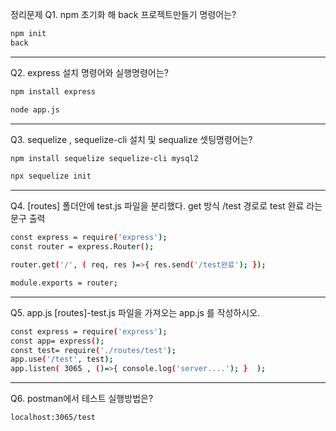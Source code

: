 정리문제
Q1.  npm 초기화 해 back 프로젝트만들기 명령어는?
```bash
npm init
back
```

---

Q2.  express 설치 명령어와  실행명령어는?
```bash
npm install express
``` 
```bash
node app.js
``` 

---

Q3. sequelize , sequelize-cli 설치  및  sequalize 셋팅명령어는?
```bash
npm install sequelize sequelize-cli mysql2
```
```bash
npx sequelize init
``` 

---

Q4.  [routes] 폴더안에  test.js 파일을 분리했다. 
get 방식   /test 경로로     test 완료 라는 문구 출력
```bash
const express = require('express');
const router = express.Router();

router.get('/', ( req, res )=>{ res.send('/test완료'); });

module.exports = router;
```

---

Q5.  app.js [routes]-test.js 파일을 가져오는 app.js 를 작성하시오.
```bash
const express = require('express');
const app= express();
const test= require('./routes/test');
app.use('/test', test);
app.listen( 3065 , ()=>{ console.log('server....'); }  );
```

---

Q6.  postman에서  테스트 실행방법은?
```bash
localhost:3065/test
```
